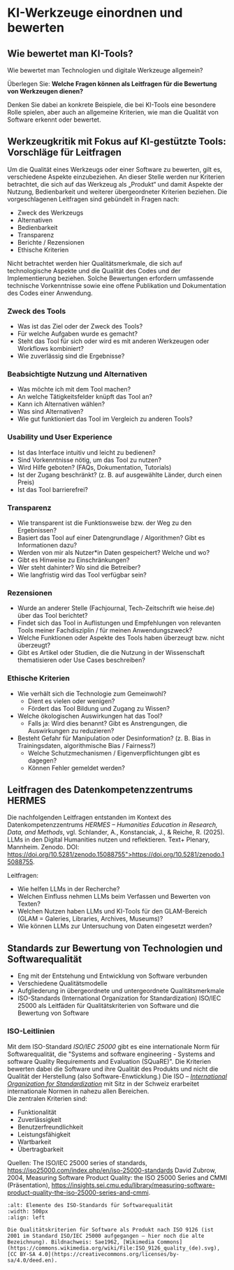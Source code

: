 # KI-Werkzeuge einordnen und bewerten

## Wie bewertet man KI-Tools? 

Wie bewertet man Technologien und digitale Werkzeuge allgemein?

Überlegen Sie: **Welche Fragen können als Leitfragen für die Bewertung von Werkzeugen dienen?**

Denken Sie dabei an konkrete Beispiele, die bei KI-Tools eine besondere Rolle spielen, aber auch an allgemeine Kriterien, wie man die Qualität von Software erkennt oder bewertet.

## Werkzeugkritik mit Fokus auf KI-gestützte Tools: Vorschläge für Leitfragen

Um die Qualität eines Werkzeugs oder einer Software zu bewerten, gilt es, verschiedene Aspekte einzubeziehen. An dieser Stelle werden nur Kriterien betrachtet, die sich auf das Werkzeug als „Produkt“ und damit Aspekte der Nutzung, Bedienbarkeit und weiterer übergeordneter Kriterien beziehen. Die vorgeschlagenen Leitfragen sind gebündelt in Fragen nach:
- Zweck des Werkzeugs
- Alternativen
- Bedienbarkeit
- Transparenz
- Berichte / Rezensionen
- Ethische Kriterien 

Nicht betrachtet werden hier Qualitätsmerkmale, die sich auf technologische Aspekte und die Qualität des Codes und der Implementierung beziehen. Solche Bewertungen erfordern umfassende technische Vorkenntnisse sowie eine offene Publikation und Dokumentation des Codes einer Anwendung.

### Zweck des Tools

- Was ist das Ziel oder der Zweck des Tools? 
- Für welche Aufgaben wurde es gemacht?
- Steht das Tool für sich oder wird es mit anderen Werkzeugen oder Workflows kombiniert?
- Wie zuverlässig sind die Ergebnisse?


### Beabsichtigte Nutzung und Alternativen

- Was möchte ich mit dem Tool machen?
- An welche Tätigkeitsfelder knüpft das Tool an?
- Kann ich Alternativen wählen?
- Was sind Alternativen?
- Wie gut funktioniert das Tool im Vergleich zu anderen Tools?


### Usability und User Experience

- Ist das Interface intuitiv und leicht zu bedienen?
- Sind Vorkenntnisse nötig, um das Tool zu nutzen?
- Wird Hilfe geboten? (FAQs, Dokumentation, Tutorials)
- Ist der Zugang beschränkt? (z. B. auf ausgewählte Länder, durch einen Preis)
- Ist das Tool barrierefrei?


### Transparenz

- Wie transparent ist die Funktionsweise bzw. der Weg zu den Ergebnissen?
- Basiert das Tool auf einer Datengrundlage / Algorithmen? Gibt es Informationen dazu?
- Werden von mir als Nutzer*in Daten gespeichert? Welche und wo?
- Gibt es Hinweise zu Einschränkungen?
- Wer steht dahinter? Wo sind die Betreiber?
- Wie langfristig wird das Tool verfügbar sein?


### Rezensionen

- Wurde an anderer Stelle (Fachjournal, Tech-Zeitschrift wie heise.de) über das Tool berichtet?
- Findet sich das Tool in Auflistungen und Empfehlungen von relevanten Tools meiner Fachdisziplin / für meinen Anwendungszweck?
- Welche Funktionen oder Aspekte des Tools haben überzeugt bzw. nicht überzeugt?
- Gibt es Artikel oder Studien, die die Nutzung in der Wissenschaft thematisieren oder Use Cases beschreiben?


### Ethische Kriterien

- Wie verhält sich die Technologie zum Gemeinwohl? 
    - Dient es vielen oder wenigen?
    - Fördert das Tool Bildung und Zugang zu Wissen?
- Welche ökologischen Auswirkungen hat das Tool?
    - Falls ja: Wird dies benannt? Gibt es Anstrengungen, die Auswirkungen zu reduzieren?
- Besteht Gefahr für Manipulation oder Desinformation? (z. B. Bias in Trainingsdaten, algorithmische Bias / Fairness?)
    - Welche Schutzmechanismen / Eigenverpflichtungen gibt es dagegen?
    - Können Fehler gemeldet werden?


## Leitfragen des Datenkompetenzzentrums HERMES

Die nachfolgenden Leitfragen entstanden im Kontext des Datenkompetenzzentrums *HERMES – Humanities Education in Research, Data, and Methods*, vgl. Schlander, A., Konstanciak, J., & Reiche, R. (2025). LLMs in den Digital Humanities nutzen und reflektieren. Text+ Plenary, Mannheim. Zenodo. DOI: https://doi.org/10.5281/zenodo.15088755">https://doi.org/10.5281/zenodo.15088755.

Leitfragen: 
- Wie helfen LLMs in der Recherche?
- Welchen Einfluss nehmen LLMs beim Verfassen und Bewerten von Texten?
- Welchen Nutzen haben LLMs und KI-Tools für den GLAM-Bereich (GLAM = Galeries, Libraries, Archives, Museums)?
- Wie können LLMs zur Untersuchung von Daten eingesetzt werden?


## Standards zur Bewertung von Technologien und Softwarequalität 

- Eng mit der Entstehung und Entwicklung  von Software verbunden
- Verschiedene Qualitätsmodelle
- Aufgliederung in übergeordnete und untergeordnete Qualitätsmerkmale
- ISO-Standards (International Organization for Standardization) ISO/IEC 25000 als Leitfäden für Qualitätskriterien von Software und die Bewertung von Software


### ISO-Leitlinien

Mit dem ISO-Standard *ISO/IEC 25000* gibt es eine internationale Norm für Softwarequalität, die "Systems and software engineering - Systems and software Quality Requirements and Evaluation (SQuaRE)". Die Kriterien bewerten dabei die Software und ihre Qualität des Produkts und nicht die Qualität der Herstellung (also Software-Enwticklung.) Die ISO – *[International Organization for Standardization](https://www.iso.org/about)*  mit Sitz in der Schweiz erarbeitet internationale Normen in nahezu allen Bereichen.  
Die zentralen Kriterien sind:
- Funktionalität
- Zuverlässigkeit
- Benutzerfreundlichkeit
- Leistungsfähigkeit
- Wartbarkeit
- Übertragbarkeit

Quellen: 
The ISO/IEC 25000 series of standards, https://iso25000.com/index.php/en/iso-25000-standards
David Zubrow, 2004, Measuring Software Product Quality: the ISO 25000 Series and CMMI (Präsentation), https://insights.sei.cmu.edu/library/measuring-software-product-quality-the-iso-25000-series-and-cmmi.

```{figure} ../img/iso-standard-9126.png
:alt: Elemente des ISO-Standards für Softwarequalität
:width: 500px
:align: left

Die Qualitätskriterien für Software als Produkt nach ISO 9126 (ist 2001 im Standard ISO/IEC 25000 aufgegangen – hier noch die alte Bezeichnung). Bildnachweis: Sae1962, [Wikimedia Commons](https://commons.wikimedia.org/wiki/File:ISO_9126_quality_(de).svg), [CC BY-SA 4.0](https://creativecommons.org/licenses/by-sa/4.0/deed.en). 
```

<!-- 

### Technikfolgenabschätzung und Technikbewertung

Übergeordneter Kontext. 

- Teilgebiet der Technikphilosophie und Techniksoziologie, in 1960er Jahren in den USA entstanden
- Beobachtung und Analyse von Trends in Wissenschaft und Technik und Zusammenhängen mit gesellschaftlichen Entwicklungen
- Abschätzung von Chancen und Risiken,Betrachtung möglicher „Nebenwirkungen“
- Entwicklung von Handlungsempfehlungen und Leitlinien
- Problem: Wirkung von Technologie kann nicht ausreichend bewertet werden, solange nicht weit genug entwickelt und verbreitet

Institut für Technikfolgen­abschätzung und System­analyse (ITAS) am Karlsruher Institut für Technologie (KIT): 
Was ist Technikfolgenabschätzung?, https://www.itas.kit.edu/technikfolgenabschaetzung.php

-->
